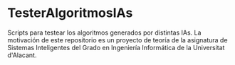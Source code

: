 # TesterAlgoritmosIAs
Scripts para testear los algoritmos generados por distintas IAs. La motivación de este repositorio es un proyecto de teoría de la asignatura de Sistemas Inteligentes del Grado en Ingeniería Informática de la Universitat d'Alacant.
